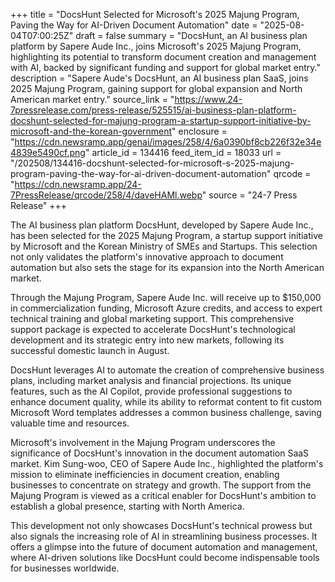 +++
title = "DocsHunt Selected for Microsoft's 2025 Majung Program, Paving the Way for AI-Driven Document Automation"
date = "2025-08-04T07:00:25Z"
draft = false
summary = "DocsHunt, an AI business plan platform by Sapere Aude Inc., joins Microsoft's 2025 Majung Program, highlighting its potential to transform document creation and management with AI, backed by significant funding and support for global market entry."
description = "Sapere Aude's DocsHunt, an AI business plan SaaS, joins 2025 Majung Program, gaining support for global expansion and North American market entry."
source_link = "https://www.24-7pressrelease.com/press-release/525515/ai-business-plan-platform-docshunt-selected-for-majung-program-a-startup-support-initiative-by-microsoft-and-the-korean-government"
enclosure = "https://cdn.newsramp.app/genai/images/258/4/6a0390bf8cb226f32e34e4839e5490cf.png"
article_id = 134416
feed_item_id = 18033
url = "/202508/134416-docshunt-selected-for-microsoft-s-2025-majung-program-paving-the-way-for-ai-driven-document-automation"
qrcode = "https://cdn.newsramp.app/24-7PressRelease/qrcode/258/4/daveHAMl.webp"
source = "24-7 Press Release"
+++

<p>The AI business plan platform DocsHunt, developed by Sapere Aude Inc., has been selected for the 2025 Majung Program, a startup support initiative by Microsoft and the Korean Ministry of SMEs and Startups. This selection not only validates the platform's innovative approach to document automation but also sets the stage for its expansion into the North American market.</p><p>Through the Majung Program, Sapere Aude Inc. will receive up to $150,000 in commercialization funding, Microsoft Azure credits, and access to expert technical training and global marketing support. This comprehensive support package is expected to accelerate DocsHunt's technological development and its strategic entry into new markets, following its successful domestic launch in August.</p><p>DocsHunt leverages AI to automate the creation of comprehensive business plans, including market analysis and financial projections. Its unique features, such as the AI Copilot, provide professional suggestions to enhance document quality, while its ability to reformat content to fit custom Microsoft Word templates addresses a common business challenge, saving valuable time and resources.</p><p>Microsoft's involvement in the Majung Program underscores the significance of DocsHunt's innovation in the document automation SaaS market. Kim Sung-woo, CEO of Sapere Aude Inc., highlighted the platform's mission to eliminate inefficiencies in document creation, enabling businesses to concentrate on strategy and growth. The support from the Majung Program is viewed as a critical enabler for DocsHunt's ambition to establish a global presence, starting with North America.</p><p>This development not only showcases DocsHunt's technical prowess but also signals the increasing role of AI in streamlining business processes. It offers a glimpse into the future of document automation and management, where AI-driven solutions like DocsHunt could become indispensable tools for businesses worldwide.</p>